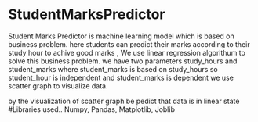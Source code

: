 # StudentMarksPredictor
Student Marks Predictor is machine learning model which is based on business problem.
here students can predict their marks according to their study hour to achive good marks , We use linear regression algorithum to solve this business problem.
we have two parameters study_hours and student_marks where student_marks is based on study_hours so student_hour is independent and student_marks is dependent 
we use scatter graph to visualize data.

by the visualization of scatter graph be pedict that data is in linear state
#Libraries used.. 
Numpy,
Pandas,
Matplotlib,
Joblib
